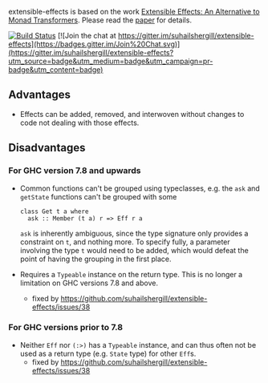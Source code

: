 extensible-effects is based on the work
[Extensible Effects: An Alternative to Monad Transformers](http://okmij.org/ftp/Haskell/extensible/).
Please read the [paper](http://okmij.org/ftp/Haskell/extensible/exteff.pdf) for details.

[![Build Status](https://travis-ci.org/suhailshergill/extensible-effects.svg?branch=master)](https://travis-ci.org/suhailshergill/extensible-effects)
[![Join the chat at https://gitter.im/suhailshergill/extensible-effects](https://badges.gitter.im/Join%20Chat.svg)](https://gitter.im/suhailshergill/extensible-effects?utm_source=badge&utm_medium=badge&utm_campaign=pr-badge&utm_content=badge)

## Advantages


  * Effects can be added, removed, and interwoven without changes to code not
    dealing with those effects.

## Disadvantages

### For GHC version 7.8 and upwards
  * Common functions can't be grouped using typeclasses, e.g.
    the `ask` and `getState` functions can't be grouped with some

        class Get t a where
          ask :: Member (t a) r => Eff r a

    `ask` is inherently ambiguous, since the type signature only provides
    a constraint on `t`, and nothing more. To specify fully, a parameter
    involving the type `t` would need to be added, which would defeat the point
    of having the grouping in the first place.
  * Requires a `Typeable` instance on the return type. This is no longer a
    limitation on GHC versions 7.8 and above.
    * fixed by https://github.com/suhailshergill/extensible-effects/issues/38

### For GHC versions prior to 7.8
  * Neither `Eff` nor `(:>)` has a `Typeable` instance, and can thus often not
    be used as a return type (e.g. `State` type) for other `Eff`s. 
    * fixed by https://github.com/suhailshergill/extensible-effects/issues/38
